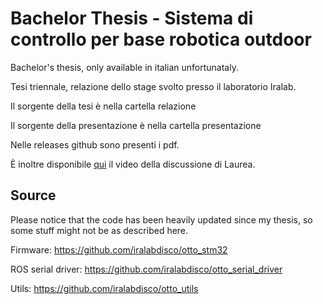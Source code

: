 # Bachelor Thesis - Sistema di controllo per base robotica outdoor

Bachelor's thesis, only available in italian unfortunataly.

Tesi triennale, relazione dello stage svolto presso il laboratorio Iralab.

Il sorgente della tesi è nella cartella relazione

Il sorgente della presentazione è nella cartella presentazione

Nelle releases github sono presenti i pdf.

È inoltre disponibile [qui](https://youtu.be/rD8SmEz6Sn0) il video della discussione di Laurea.

## Source

Please notice that the code has been heavily updated since my thesis, so some stuff might not be as described here.

Firmware: https://github.com/iralabdisco/otto_stm32

ROS serial driver: https://github.com/iralabdisco/otto_serial_driver

Utils: https://github.com/iralabdisco/otto_utils
